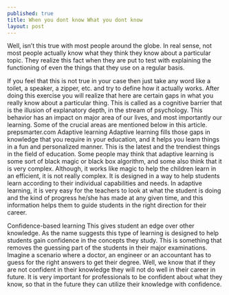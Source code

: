 ```yaml
---
published: true
title: When you dont know What you dont know
layout: post
---
```

Well, isn’t this true with most people around the globe. In real sense, not most people actually know what they think they know about a particular topic. They realize this fact when they are put to test with explaining the functioning of even the things that they use on a regular basis.

If you feel that this is not true in your case then just take any word like a toilet, a speaker, a zipper, etc. and try to define how it actually works. After doing this exercise you will realize that here are certain gaps in what you really know about a particular thing. This is called as a cognitive barrier that is the illusion of explanatory depth, in the stream of psychology. This behavior has an impact on major area of our lives, and most importantly our learning. Some of the crucial areas are mentioned below in this article.
prepsmarter.com
Adaptive learning
Adaptive learning fills those gaps in knowledge that you require in your education, and it helps you learn things in a fun and personalized manner. This is the latest and the trendiest things in the field of education. Some people may think that adaptive learning is some sort of black magic or black box algorithm, and some also think that it is very complex. Although, it works like magic to help the children learn in an efficient, it is not really complex. It is designed in a way to help students learn according to their individual capabilities and needs. In adaptive learning, it is very easy for the teachers to look at what the student is doing and the kind of progress he/she has made at any given time, and this information helps them to guide students in the right direction for their career.

Confidence-based learning
This gives student an edge over other knowledge. As the name suggests this type of learning is designed to help students gain confidence in the concepts they study. This is something that removes the guessing part of the students in their major examinations. Imagine a scenario where a doctor, an engineer or an accountant has to guess for the right answers to get their degree. Well, we know that if they are not confident in their knowledge they will not do well in their career in future. It is very important for professionals to be confident about what they know, so that in the future they can utilize their knowledge with confidence.